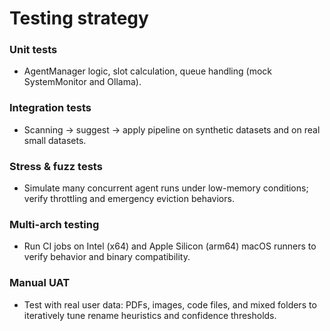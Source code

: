 # Testing strategy

### Unit tests
- AgentManager logic, slot calculation, queue handling (mock SystemMonitor and Ollama).

### Integration tests
- Scanning → suggest → apply pipeline on synthetic datasets and on real small datasets. 

### Stress & fuzz tests
- Simulate many concurrent agent runs under low-memory conditions; verify throttling and emergency eviction behaviors.

### Multi-arch testing
- Run CI jobs on Intel (x64) and Apple Silicon (arm64) macOS runners to verify behavior and binary compatibility.

### Manual UAT
- Test with real user data: PDFs, images, code files, and mixed folders to iteratively tune rename heuristics and confidence thresholds.
